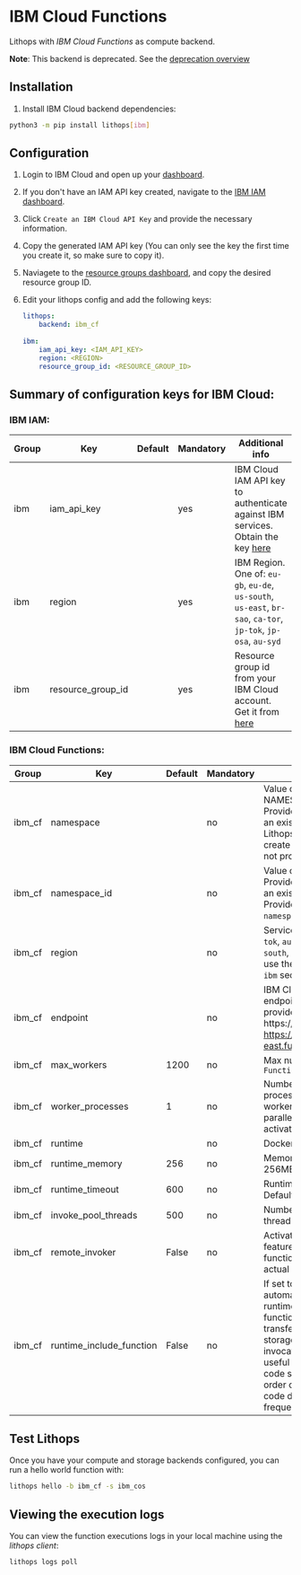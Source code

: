 # IBM Cloud Functions

Lithops with *IBM Cloud Functions* as compute backend.

**Note**: This backend is deprecated. See the [deprecation overview](https://cloud.ibm.com/docs/openwhisk?topic=openwhisk-dep-overview)

## Installation

1. Install IBM Cloud backend dependencies:

```bash
python3 -m pip install lithops[ibm]
```

## Configuration

1. Login to IBM Cloud and open up your [dashboard](https://cloud.ibm.com/).

2. If you don't have an IAM API key created, navigate to the [IBM IAM dashboard](https://cloud.ibm.com/iam/apikeys).

3. Click `Create an IBM Cloud API Key` and provide the necessary information.

4. Copy the generated IAM API key (You can only see the key the first time you create it, so make sure to copy it).

5. Naviagete to the [resource groups dashboard](https://cloud.ibm.com/account/resource-groups), and copy the desired resource group ID.

5. Edit your lithops config and add the following keys:

    ```yaml
    lithops:
        backend: ibm_cf
        
    ibm:
        iam_api_key: <IAM_API_KEY>
        region: <REGION>
        resource_group_id: <RESOURCE_GROUP_ID>
    ```

## Summary of configuration keys for IBM Cloud:

### IBM IAM:

|Group|Key|Default|Mandatory|Additional info|
|---|---|---|---|---|
|ibm | iam_api_key | |yes | IBM Cloud IAM API key to authenticate against IBM services. Obtain the key [here](https://cloud.ibm.com/iam/apikeys) |
|ibm | region | |yes | IBM Region.  One of: `eu-gb`, `eu-de`, `us-south`, `us-east`, `br-sao`, `ca-tor`, `jp-tok`, `jp-osa`, `au-syd` |
|ibm | resource_group_id | | yes | Resource group id from your IBM Cloud account. Get it from [here](https://cloud.ibm.com/account/resource-groups) |

### IBM Cloud Functions:

|Group|Key|Default|Mandatory|Additional info|
|---|---|---|---|---|
|ibm_cf| namespace | |no | Value of CURRENT NAMESPACE from [here](https://cloud.ibm.com/functions/namespace-settings). Provide it if you want to use an existsing `namespace`. Lithops will automatically create a new namespace if not provided.|
|ibm_cf| namespace_id |  |no |  Value of 'GUID' from [here](https://cloud.ibm.com/functions/namespace-settings). Provide it if you want to use an existsing `namespace`. Provide it along with `namespace`.|
|ibm_cf | region | |no | Service region. One of: `jp-tok`, `au-syd`, `eu-gb`, `eu-de`, `us-south`, `us-east`. Lithops will use the `region` set under the `ibm` section if it is not set here |
|ibm_cf| endpoint | |no | IBM Cloud Functions endpoint (if region not provided). Make sure to use https:// prefix, for example: https://us-east.functions.cloud.ibm.com |
|ibm_cf | max_workers | 1200 | no | Max number of workers per `FunctionExecutor()`|
|ibm_cf | worker_processes | 1 | no | Number of Lithops processes within a given worker. This can be used to parallelize function activations within a worker |
|ibm_cf| runtime |  |no | Docker image name.|
|ibm_cf | runtime_memory | 256 |no | Memory limit in MB. Default 256MB |
|ibm_cf | runtime_timeout | 600 |no | Runtime timeout in seconds. Default 600 seconds |
|ibm_cf | invoke_pool_threads | 500 |no | Number of concurrent threads used for invocation |
|ibm_cf | remote_invoker | False | no |  Activate the remote invoker feature that uses one cloud function to spawn all the actual `map()` activations |
|ibm_cf | runtime_include_function | False | no | If set to true, Lithops will automatically build a new runtime, including the function's code, instead of transferring it through the storage backend at invocation time. This is useful when the function's code size is large (in the order of 10s of MB) and the code does not change frequently |


## Test Lithops

Once you have your compute and storage backends configured, you can run a hello world function with:

```bash
lithops hello -b ibm_cf -s ibm_cos
```

## Viewing the execution logs

You can view the function executions logs in your local machine using the *lithops client*:

```bash
lithops logs poll
```
